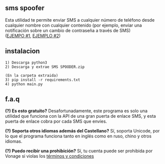 ## sms spoofer
Esta utilidad te permite enviar SMS a cualquier número de teléfono desde cualquier nombre con cualquier contenido (por ejemplo, enviar una notificación sobre un cambio de contraseña a través de SMS)  
([EJEMPO #1](https://i.imgur.com/SOmATqN.jpg), [EJEMPLO #2](https://i.imgur.com/Ll26s2U.jpg))

## instalacion
```
1) Descarga python3
2) Descarga y extrae SMS SPOODER.zip

(En la carpeta extraida)
3) pip install -r requirements.txt
4) python main.py
```

## f.a.q
**(?) Es esto gratuito?**
Desafortunadamente, este programa es solo una utilidad que funciona con la API de una gran puerta de enlace SMS, y esta puerta de enlace cobra por cada SMS que envíes.

**(?) Soporta otros idiomas además del Castellano?**
Sí, soporta Unicode, por lo que el programa funciona tanto en inglés como en ruso, chino y otros idiomas.

**(?) Puedo recibir una prohibición?**
Sí, tu cuenta puede ser prohibida por Vonage si violas los [términos y condiciones](https://www.vonage.com/legal/communications-apis/terms-of-use/)


